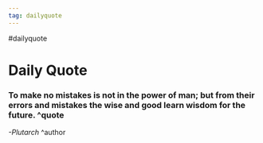 ```yaml
---
tag: dailyquote
---
```


#dailyquote

# Daily Quote

### To make no mistakes is not in the power of man; but from their errors and mistakes the wise and good learn wisdom for the future. ^quote
*-Plutarch* ^author
